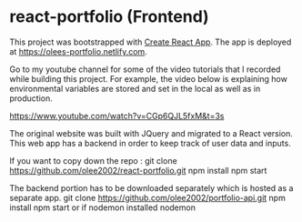 # react-portfolio (Frontend) 
This project was bootstrapped with [Create React App](https://github.com/facebookincubator/create-react-app).
The app is deployed at https://olees-portfolio.netlify.com.

Go to my youtube channel for some of the video tutorials that I recorded while building this project.
For example, the video below is explaining how environmental variables are stored and set in the local as well as in production.

https://www.youtube.com/watch?v=CGp6QJL5fxM&t=3s

The original website was built with JQuery and migrated to a React version. This web app has a backend in order to keep track of user data and inputs.


If you want to copy down the repo :
git clone https://github.com/olee2002/react-portfolio.git
npm install
npm start

The backend portion has to be downloaded separately which is hosted as a separate app.
git clone https://github.com/olee2002/portfolio-api.git
npm install
npm start or if nodemon installed nodemon



